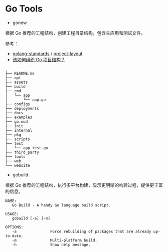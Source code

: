 # Go Tools



- gonew

根据 Go 推荐的工程结构，创建工程目录结构，包含主应用和测试文件。

参考：

- [golang-standards](https://github.com/golang-standards) / [project-layout](https://github.com/golang-standards/project-layout)
- [该如何组织 Go 项目结构？](https://zhuanlan.zhihu.com/p/346573562)

```
.
├── README.md
├── api
├── assets
├── build
├── cmd
│   └── app
│       └── app.go
├── configs
├── deployments
├── docs
├── examples
├── go.mod
├── init
├── internal
├── pkg
├── scripts
├── test
│   └── app_test.go
├── third_party
├── tools
├── web
└── website
```



- gobuild

根据 Go 推荐的工程结构，执行多平台构建，显示更明晰的构建过程，提供更丰富的信息。

```
NAME:
   Go Build - A handy Go language build script.

USAGE:
   gobuild [-a] [-m]

OPTIONS:
   -a               Force rebuilding of packages that are already up-to-date.
   -m               Multi-platform build.
   -h               Show help message.
```

